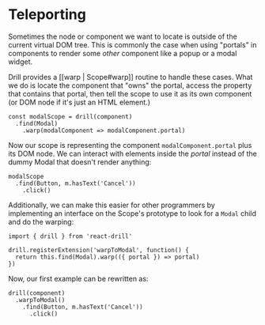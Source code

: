 # Teleporting

Sometimes the node or component we want to locate is outside of the current
virtual DOM tree. This is commonly the case when using "portals" in components
to render some _other_ component like a popup or a modal widget.

Drill provides a [[warp | Scope#warp]] routine to handle these cases. What we
do is locate the component that "owns" the portal, access the property that
contains that portal, then tell the scope to use it as its own component (or
DOM node if it's just an HTML element.)

    const modalScope = drill(component)
      .find(Modal)
        .warp(modalComponent => modalComponent.portal)

Now our scope is representing the component `modalComponent.portal` plus its
DOM node. We can interact with elements inside the _portal_ instead of the
dummy Modal that doesn't render anything:

    modalScope
      .find(Button, m.hasText('Cancel'))
        .click()

Additionally, we can make this easier for other programmers by implementing an
interface on the Scope's prototype to look for a `Modal` child and do the
warping:

    import { drill } from 'react-drill'

    drill.registerExtension('warpToModal', function() {
      return this.find(Modal).warp(({ portal }) => portal)
    })

Now, our first example can be rewritten as:

    drill(component)
      .warpToModal()
        .find(Button, m.hasText('Cancel'))
          .click()